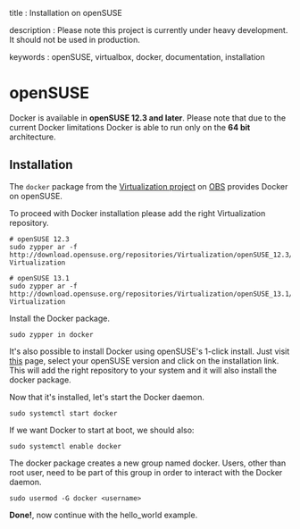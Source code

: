title
:   Installation on openSUSE

description
:   Please note this project is currently under heavy development. It
    should not be used in production.

keywords
:   openSUSE, virtualbox, docker, documentation, installation

openSUSE
========

Docker is available in **openSUSE 12.3 and later**. Please note that due
to the current Docker limitations Docker is able to run only on the **64
bit** architecture.

Installation
------------

The `docker` package from the [Virtualization
project](https://build.opensuse.org/project/show/Virtualization) on
[OBS](https://build.opensuse.org/) provides Docker on openSUSE.

To proceed with Docker installation please add the right Virtualization
repository.

~~~~ {.sourceCode .bash}
# openSUSE 12.3
sudo zypper ar -f http://download.opensuse.org/repositories/Virtualization/openSUSE_12.3/ Virtualization

# openSUSE 13.1
sudo zypper ar -f http://download.opensuse.org/repositories/Virtualization/openSUSE_13.1/ Virtualization
~~~~

Install the Docker package.

~~~~ {.sourceCode .bash}
sudo zypper in docker
~~~~

It's also possible to install Docker using openSUSE's 1-click install.
Just visit [this](http://software.opensuse.org/package/docker) page,
select your openSUSE version and click on the installation link. This
will add the right repository to your system and it will also install
the docker package.

Now that it's installed, let's start the Docker daemon.

~~~~ {.sourceCode .bash}
sudo systemctl start docker
~~~~

If we want Docker to start at boot, we should also:

~~~~ {.sourceCode .bash}
sudo systemctl enable docker
~~~~

The docker package creates a new group named docker. Users, other than
root user, need to be part of this group in order to interact with the
Docker daemon.

~~~~ {.sourceCode .bash}
sudo usermod -G docker <username>
~~~~

**Done!**, now continue with the hello\_world example.
